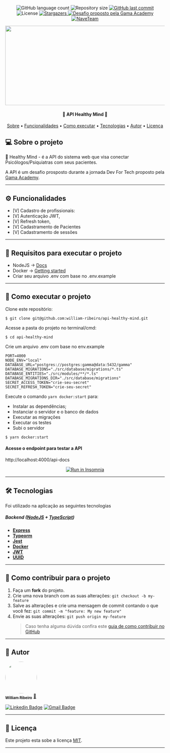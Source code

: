 <p align="center">
  <img alt="GitHub language count" src="https://img.shields.io/github/languages/count/william-ribeiro/api-healthy-mind?color=%2304D361">

  <img alt="Repository size" src="https://img.shields.io/github/repo-size/william-ribeiro/api-healthy-mind">

  <a href="https://github.com/william-ribeiro/api-healthy-mind/commits/main">
    <img alt="GitHub last commit" src="https://img.shields.io/github/last-commit/william-ribeiro/api-healthy-mind">
  </a>
    
   <img alt="License" src="https://img.shields.io/badge/license-MIT-brightgreen">
   <a href="https://github.com/william-ribeiro/api-healthy-mind/stargazers">
    <img alt="Stargazers" src="https://img.shields.io/github/stars/william-ribeiro/api-healthy-mind?style=social">
  </a>

  <a href="https://www.gama.academy/">
    <img alt="Desafio proposto pela Gama Academy" src="https://img.shields.io/badge/proposto%20pela-Gama Academy-%237519C1">
  </a>
  
  <a href="https://www.gama.academy/gama-station">
    <img alt="NaveTeam" src="https://img.shields.io/badge/Gama-Academy-%237159c1?style=flat&logo=ghost">
    </a>
    
  <div align="center" style="margin-bottom: 20px;">
<img src="https://e3ba6e8732e83984.cdn.gocache.net/uploads/image/file/2538167/large_1921aa6c4ada2058f41bf79d80b1e22c.png" alt="" width="700" height="250"/>
</div>

</p>

<h4 align="center"> 
	🚧  API Healthy Mind 🚧
</h4>

<p align="center">
 <a href="#-sobre-o-projeto">Sobre</a> •
 <a href="#-funcionalidades">Funcionalidades</a> • 
 <a href="#-como-executar-o-projeto">Como executar</a> • 
 <a href="#-tecnologias">Tecnologias</a> •  
 <a href="#-autor">Autor</a> • 
 <a href="#user-content--licença">Licença</a>
</p>

## 💻 Sobre o projeto

🚀 Healthy Mind - é a API do sistema web que visa conectar Psicólogos/Psiquiatras com seus pacientes.

A API é um desafio prosposto durante a jornada Dev For Tech proposto pela [Gama Academy](https://www.gama.academy/).

---

## ⚙️ Funcionalidades

- [V] Cadastro de profissionais:
- [V] Autenticação JWT,
- [V] Refresh token,
- [V] Cadastramento de Pacientes
- [V] Cadastramento de sessões

---

## 🚧 Requisitos para executar o projeto

- NodeJS -> [Docs](https://nodejs.org/en/docs/)
- Docker -> [Getting started](https://docs.docker.com/get-started/)
- Criar seu arquivo .env com base no .env.example

---

## 🚀 Como executar o projeto

Clone este repositório:

```console
$ git clone git@github.com:william-ribeiro/api-healthy-mind.git
```

Acesse a pasta do projeto no terminal/cmd:

```console
$ cd api-healthy-mind
```

Crie um arquivo .env com base no env.example

```console
PORT=4000
NODE_ENV="local"
DATABASE_URL="postgres://postgres:gamma@data:5432/gamma"
DATABASE_MIGRATIONS="./src/database/migrations/*.ts"
DATABASE_ENTITIES="./src/modules/**/*.ts"
DATABASE_MIGRATIONS_DIR="./src/database/migrations"
SECRET_ACCESS_TOKEN="crie-seu-secret"
SECRET_REFRESH_TOKEN="crie-seu-secret"
```

Execute o comando `yarn docker:start` para:

- Instalar as dependências;
- Instanciar o servidor e o banco de dados
- Executar as migrações
- Executar os testes
- Subi o servidor

```console
$ yarn docker:start
```

#### Acesse o endpoint para testar a API

http://localhost:4000/api-docs

<p align="center">
  <a href="https://github.com/william-ribeiro/api-healthy-mind/blob/develop/Insomnia_api_collection.yaml" target="_blank"><img src="https://insomnia.rest/images/run.svg" alt="Run in Insomnia"></a>
</p>

---

## 🛠 Tecnologias

Foi utilizado na aplicação as seguintes tecnologias

##### [](https://github.com/william-ribeiro/api-healthy-mind#backend-nodejs--typescript)**Backend** ([NodeJS](https://nodejs.org/en/) + [TypeScript](https://www.typescriptlang.org/))

- **[Express](https://expressjs.com/)**
- **[Typeorm](https://typeorm.io/#/)**
- **[Jest](https://jestjs.io/pt-BR/)**
- **[Docker](v)**
- **[JWT](https://jwt.io/)**
- **[UUID](https://www.uuidgenerator.net/)**

---

## 💪 Como contribuir para o projeto

1. Faça um **fork** do projeto.
2. Crie uma nova branch com as suas alterações: `git checkout -b my-feature`
3. Salve as alterações e crie uma mensagem de commit contando o que você fez: `git commit -m "feature: My new feature"`
4. Envie as suas alterações: `git push origin my-feature`
   > Caso tenha alguma dúvida confira este [guia de como contribuir no GitHub](https://docs.github.com/pt/get-started/quickstart/contributing-to-projects)

---

## 🦸 Autor

<a href="https://github.com/william-ribeiro/">
 <img style="border-radius: 50%;" src="https://avatars.githubusercontent.com/u/60985185?s=460&u=389f6878e2b972d3f66348a698c7ecfbbb245582&v=4" width="100px;" alt=""/>
 <br />
 <sub><b>William Ribeiro</b></sub></a> <a href="https://blog.rocketseat.com.br/author/thiago/" title="AlunoRocketseat">🚀</a>
 <br />

[![Linkedin Badge](https://img.shields.io/badge/-William-blue?style=flat-square&logo=Linkedin&logoColor=white&link=https://www.linkedin.com/in/william-ribeiro-0b5ab911a/)](https://www.linkedin.com/in/william-ribeiro-0b5ab911a/)
[![Gmail Badge](https://img.shields.io/badge/-sbrdigital15@gmail.com-c14438?style=flat-square&logo=Gmail&logoColor=white&link=mailto:sbrdigital15@gmail.com)](mailto:sbrdigital15@gmail.com)

---

## 📝 Licença

Este projeto esta sobe a licença [MIT](./LICENSE).

---
